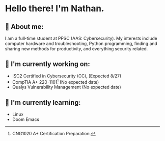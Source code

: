 # Hello there! I'm Nathan.

## 🔑 About me:
I am a full-time student at PPSC (AAS: Cybersecurity). My interests include computer hardware and troubleshooting, Python programming, finding and sharing new methods for productivity, and everything security related.

## 🎁 I'm currently working on:
* ISC2 Certified in Cybersecurity (CC),        (Expected 8/27)
* CompTIA A+ 220-1101[^1]                      (No expected date)
* Qualys Vulnerability Management              (No expected date)
<!-- * Google Cybersecurity Professional Certification
* Cisco Networking Academy Introduction to Cybersecurity -->

## 💾 I'm currently learning:
* Linux
* Doom Emacs


[^1]: CNG1020 A+ Certification Preparation.
